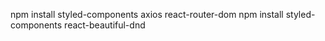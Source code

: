 npm install styled-components axios react-router-dom
npm install styled-components react-beautiful-dnd
